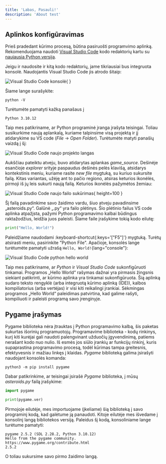 ```yaml
---
title: 'Labas, Pasauli!'
description: 'About test'
---
```


## Aplinkos konfigūravimas

Prieš pradedant kūrimo procesą, būtina pasiruošti programvimo aplinką. Rekomenduojama naudoti [Visual Studio Code](https://code.visualstudio.com/) kodo redaktorių kartu su [naujausia Python versija](https://www.python.org/downloads/).

Jeigu ir naudosite ir kitą kodo redaktorių, jame tikriausiai bus integruota konsolė. Naudojantis Visual Studio Code jis atrodo šitaip:

![Visual Studio Code konsolė](/content_images/vs_code_console.png){  }

Šiame lange surašykite:

```shell
python -V
```

Turėtumėte pamatyti kažką panašaus į

```console
Python 3.10.12
```

Taip mes patikriname, ar Python programinė įranga įrašyta teisingai. Toliau susikurkime naują aplankalą, kuriame talpinsime visą projektą ir jį atidarykime su VS code (*File* -> *Open Folder*). Turėtumėte matyti panašių vaizdą į šį:

![Visual Studio Code naujo projekto langas](/content_images/vs_code_new_project.png "Visual Studio Code naujo projekto langas")

Aukščiau pateiktu atveju, buvo atidarytas aplankas *game_source*. Dešinėje esančioje *explorer* srityje paspaudus dešinės pelės klavišą, atsidarys kontekstinis meniu, kuriame rasite *new file* mygtuką, su kuriuo sukursite failą. Kitas variantas, užėję ant to pačio regiono, atsiras keturios ikonėlės, pirmoji iš jų leis sukurti naują failą. Keturios ikonėlės pažymėtos žemiau:

![Visual Studio Code naujo failo sukūrimas](/content_images/vs_code_new_file.png "Visual Studio Code naujo failo sukūrimas"){ height=100 }

Šį failą pavadinkime savo žaidimo vardu, šiuo atveju pavadinsime „asteroids.py“. Galūnė „.py“ yra failo plėtinys. Šio plėtinio failus VS code aplinka atpažįsta, pažymi Python programavimo kalbai būdingus raktažodžius, leidžia juos paleisti. Šiame faile įrašykime tokią kodo eilutę:

```python
print("Hello, World!")
```

Paleidžiame naudodami :keyboard-shortcut{:keys='["F5"]'} mygtuką. Turėtų atsirasti meniu, pasirinkite "Python File". Apačioje, konsolės lange turėtumėte pamatyti užrašą  `Hello, World!`{lang="console"}:

![Visual Studio Code python hello world](/content_images/vs_code_hello_world.png "Hello, World! su Python")

Taip mes patikriname, ar *Python* ir *Visual Studio Code* sukonfigūruoti tinkamai. Programos „Hello World“ rašymas dažnai yra pirmasis žingsnis siekiant patikrinti, ar kūrimo aplinka yra tinkamai sukonfigūruota. Šią aplinką sudaro teksto rengyklė (arba integruotą kūrimo aplinką (IDE)), kalbos kompiliatorius (arba vertėjas) ir visi kiti reikalingi įrankiai. Sėkmingas programos „Hello World“ paleidimas patvirtina, kad galime rašyti, kompiliuoti ir paleisti programą savo įrenginyje.

## Pygame įrašymas

Pygame biblioteka nėra įtrauktas į Python programavimo kalbą, šis paketas sukurtas išorinių programuotojų. Programavime biblioteka - kodų rinkinys, kurį kiti kurėjai gali naudoti palengvinant užduočių įgyvendinimą, patiems nerašant kodo nuo nulio. Iš esmės jos siūlo įrankių ar funkcijų rinkinį, kuris supaprastina programavimo procesą, todėl kūrimas tampa greitesnis, efektyvesnis ir mažiau linkęs į klaidas. *Pygame* biblioteką galima įsirašyti naudojant konsolės komanda:

```shell
python3 -m pip install pygame
```

Dabar patikrinkime, ar teisingai įsirašė *Pygame* biblioteka, į mūsų *asteroids.py* failą įrašykime:

```python
import pygame

print(pygame.ver)
```

Pirmojoje eilutėje, mes importuojame (įkeliame) šią biblioteką į savo programinį kodą, kad galėtume ją panaudoti. Kitoje eilutėje mes išvedame į konsolinį langą bibliotekos versiją. Paleidus šį kodą, konsoliniame lange turėtume pamatyti:

```console
pygame 2.5.2 (SDL 2.28.2, Python 3.10.12)
Hello from the pygame community. https://www.pygame.org/contribute.html
2.5.2
```

O toliau sukursime savo pirmo žaidimo langą.
